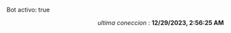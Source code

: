 <p>Bot activo: true</p>
<p align="right"><i>ultima coneccion</i> : <b>12/29/2023, 2:56:25 AM</b></p>

